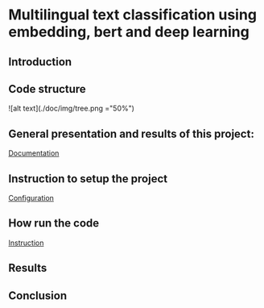 # Multilingual text classification using embedding, bert and deep learning

## Introduction

## Code structure
![alt text](./doc/img/tree.png ="50%")  

## General presentation and results of this project:
[Documentation](doc/DOC.md)

## Instruction to setup the project
[Configuration](doc/SETUP.md)

## How run the code
[Instruction](doc/INSTRUCTION.md)

## Results

## Conclusion
